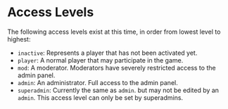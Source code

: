 # Access Levels

The following access levels exist at this time, in order from lowest level to highest:

* `inactive`: Represents a player that has not been activated yet.
* `player`: A normal player that may participate in the game.
* `mod`: A moderator. Moderators have severely restricted access to the admin panel.
* `admin`: An administrator. Full access to the admin panel.
* `superadmin`: Currently the same as `admin`. but may not be edited by an `admin`. This access
  level can only be set by superadmins.
